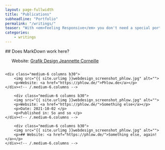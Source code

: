 ```yaml
---
layout: page-fullwidth
title: "Publications"
subheadline: "Portfolio"
permalink: "/writings/"
teaser: "With <em>Feeling Responsive</em> you don't need a special portfolio template. Just check out the great possibilities of the <a href='http://foundation.zurb.com/docs/components/grid.html'>foundation grid</a> and experiment with it."
categories:
    - writings
---
```

<!--more-->

<div class="row t60">
## Does MarkDown work here?
    <div class="medium-6 columns b30">
        <img src="{{ site.urlimg }}webdesign_screenshot_jcorneille.jpg" alt="">
        <p>Website: <a href="http://jcorneille.de">Grafik Design Jeannette Corneille</a></p>
    </div><!-- /.medium-6.columns -->

    <div class="medium-6 columns b30">
        <img src="{{ site.urlimg }}webdesign_screenshot_phlow.jpg" alt="">
        <p>Website: <a href="https://phlow.de/">Phlow.de</a></p>
    </div><!-- /.medium-6.columns -->

        <div class="medium-6 columns b30">
        <img src="{{ site.urlimg }}webdesign_screenshot_phlow.jpg" alt="">
        <p>Website: <a href="https://phlow.de/">Something else</a></p>
        <p>Date: 2021-10-02 </p>
        <p>Published in: So and so </p>
    </div><!-- /.medium-6.columns -->

        <div class="medium-6 columns b30">
        <img src="{{ site.urlimg }}webdesign_screenshot_phlow.jpg" alt="">
        <p>## Website: <a href="https://phlow.de/">Something else, again!</a></p>
    </div><!-- /.medium-6.columns -->


</div><!-- /.row -->



